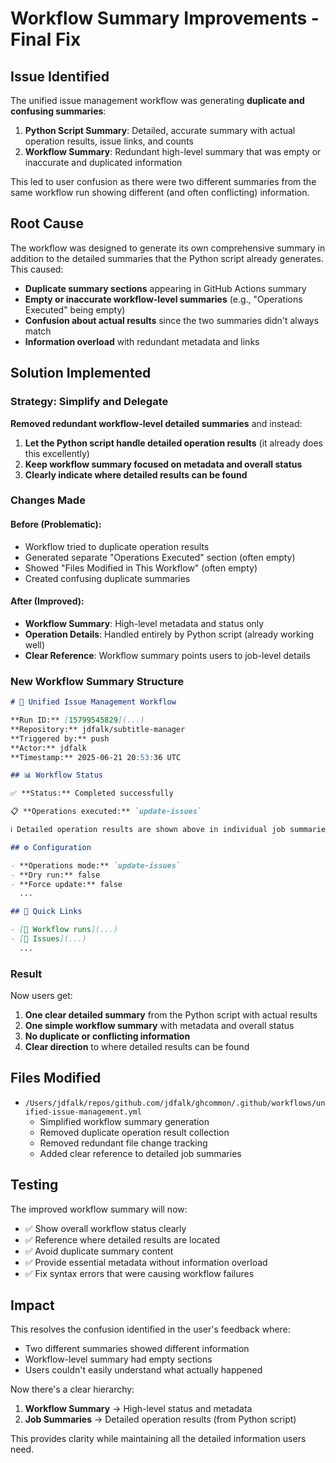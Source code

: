 # Workflow Summary Improvements - Final Fix

## Issue Identified

The unified issue management workflow was generating **duplicate and confusing summaries**:

1. **Python Script Summary**: Detailed, accurate summary with actual operation results, issue links, and counts
2. **Workflow Summary**: Redundant high-level summary that was empty or inaccurate and duplicated information

This led to user confusion as there were two different summaries from the same workflow run showing different (and often conflicting) information.

## Root Cause

The workflow was designed to generate its own comprehensive summary in addition to the detailed summaries that the Python script already generates. This caused:

- **Duplicate summary sections** appearing in GitHub Actions summary
- **Empty or inaccurate workflow-level summaries** (e.g., "Operations Executed" being empty)
- **Confusion about actual results** since the two summaries didn't always match
- **Information overload** with redundant metadata and links

## Solution Implemented

### Strategy: Simplify and Delegate

**Removed redundant workflow-level detailed summaries** and instead:

1. **Let the Python script handle detailed operation results** (it already does this excellently)
2. **Keep workflow summary focused on metadata and overall status**
3. **Clearly indicate where detailed results can be found**

### Changes Made

#### Before (Problematic):

- Workflow tried to duplicate operation results
- Generated separate "Operations Executed" section (often empty)
- Showed "Files Modified in This Workflow" (often empty)
- Created confusing duplicate summaries

#### After (Improved):

- **Workflow Summary**: High-level metadata and status only
- **Operation Details**: Handled entirely by Python script (already working well)
- **Clear Reference**: Workflow summary points users to job-level details

### New Workflow Summary Structure

```markdown
# 🚀 Unified Issue Management Workflow

**Run ID:** [15799545829](...)
**Repository:** jdfalk/subtitle-manager
**Triggered by:** push
**Actor:** jdfalk
**Timestamp:** 2025-06-21 20:53:36 UTC

## 📊 Workflow Status

✅ **Status:** Completed successfully

📋 **Operations executed:** `update-issues`

ℹ️ Detailed operation results are shown above in individual job summaries.

## ⚙️ Configuration

- **Operations mode:** `update-issues`
- **Dry run:** false
- **Force update:** false
  ...

## 🔗 Quick Links

- [🔄 Workflow runs](...)
- [🐛 Issues](...)
  ...
```

### Result

Now users get:

1. **One clear detailed summary** from the Python script with actual results
2. **One simple workflow summary** with metadata and overall status
3. **No duplicate or conflicting information**
4. **Clear direction** to where detailed results can be found

## Files Modified

- `/Users/jdfalk/repos/github.com/jdfalk/ghcommon/.github/workflows/unified-issue-management.yml`
  - Simplified workflow summary generation
  - Removed duplicate operation result collection
  - Removed redundant file change tracking
  - Added clear reference to detailed job summaries

## Testing

The improved workflow summary will now:

- ✅ Show overall workflow status clearly
- ✅ Reference where detailed results are located
- ✅ Avoid duplicate summary content
- ✅ Provide essential metadata without information overload
- ✅ Fix syntax errors that were causing workflow failures

## Impact

This resolves the confusion identified in the user's feedback where:

- Two different summaries showed different information
- Workflow-level summary had empty sections
- Users couldn't easily understand what actually happened

Now there's a clear hierarchy:

1. **Workflow Summary** → High-level status and metadata
2. **Job Summaries** → Detailed operation results (from Python script)

This provides clarity while maintaining all the detailed information users need.
